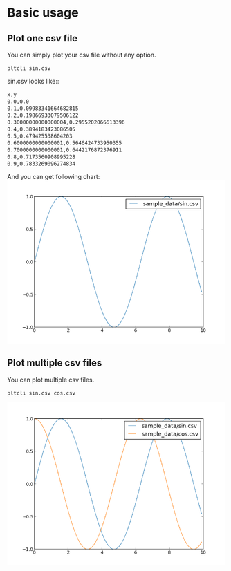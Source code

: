 Basic usage
===========

Plot one csv file
-----------------

You can simply plot your csv file without any option.
```
pltcli sin.csv
```

sin.csv looks like::
```csv
x,y
0.0,0.0
0.1,0.09983341664682815
0.2,0.19866933079506122
0.30000000000000004,0.2955202066613396
0.4,0.3894183423086505
0.5,0.479425538604203
0.6000000000000001,0.5646424733950355
0.7000000000000001,0.6442176872376911
0.8,0.7173560908995228
0.9,0.7833269096274834
```

And you can get following chart:
![sin](images/sin.png)


Plot multiple csv files
-----------------------
You can plot multiple csv files.
```
pltcli sin.csv cos.csv
```
![sin_cos](images/sin_cos.png)
